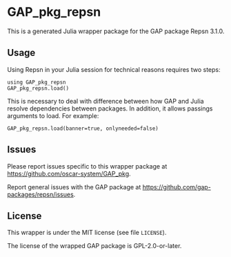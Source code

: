 # GAP_pkg_repsn

This is a generated Julia wrapper package for the GAP package Repsn 3.1.0.

## Usage

Using Repsn in your Julia session for technical reasons requires two steps:

    using GAP_pkg_repsn
    GAP_pkg_repsn.load()

This is necessary to deal with difference between how GAP and Julia
resolve dependencies between packages. In addition, it allows passings
arguments to load. For example:

    GAP_pkg_repsn.load(banner=true, onlyneeded=false)

## Issues

Please report issues specific to this wrapper package at <https://github.com/oscar-system/GAP_pkg>.

Report general issues with the GAP package at <https://github.com/gap-packages/repsn/issues>.

## License

This wrapper is under the MIT license (see file `LICENSE`).

The license of the wrapped GAP package is GPL-2.0-or-later.
